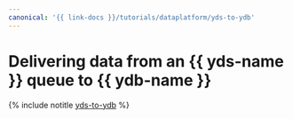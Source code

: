```yaml
---
canonical: '{{ link-docs }}/tutorials/dataplatform/yds-to-ydb'
---
```


# Delivering data from an {{ yds-name }} queue to {{ ydb-name }}

{% include notitle [yds-to-ydb](../../_tutorials/dataplatform/yds-to-ydb.md) %}
